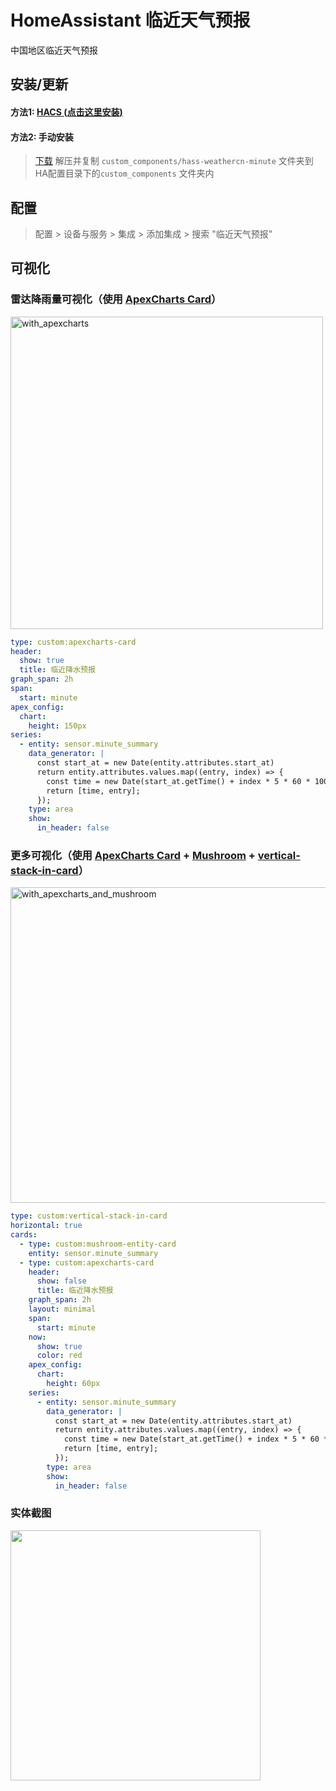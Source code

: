 # HomeAssistant 临近天气预报
中国地区临近天气预报

## 安装/更新

#### 方法1: [HACS (**点击这里安装**)](https://my.home-assistant.io/redirect/hacs_repository/?owner=bingooo&repository=hass-weathercn-minute&category=integration)

#### 方法2: 手动安装
> [下载](https://github.com/bingooo/hass-weathercn-minute/archive/main.zip) 解压并复制 `custom_components/hass-weathercn-minute` 文件夹到HA配置目录下的`custom_components` 文件夹内


## 配置

> 配置 > 设备与服务 > 集成 > 添加集成 > 搜索 "临近天气预报"

## 可视化 
### 雷达降雨量可视化（使用  [ApexCharts Card](https://github.com/RomRider/apexcharts-card)）

<img width="500" alt="with_apexcharts" src="https://github.com/bingooo/hass-weathercn-minute/assets/1782621/3368acdd-41cd-479d-84b5-959ff9df3b39">

```yaml
type: custom:apexcharts-card
header:
  show: true
  title: 临近降水预报
graph_span: 2h
span:
  start: minute
apex_config:
  chart:
    height: 150px
series:
  - entity: sensor.minute_summary
    data_generator: |
      const start_at = new Date(entity.attributes.start_at)
      return entity.attributes.values.map((entry, index) => {
        const time = new Date(start_at.getTime() + index * 5 * 60 * 1000);
        return [time, entry];
      });
    type: area
    show:
      in_header: false

```

### 更多可视化（使用 [ApexCharts Card](https://github.com/RomRider/apexcharts-card) + [Mushroom](https://github.com/piitaya/lovelace-mushroom) + [vertical-stack-in-card](https://github.com/ofekashery/vertical-stack-in-card)）

<img width="505" alt="with_apexcharts_and_mushroom" src="https://github.com/bingooo/hass-weathercn-minute/assets/1782621/1ce2fd8b-9b31-48d0-a5d8-841c6a566bc3">

```yaml
type: custom:vertical-stack-in-card
horizontal: true
cards:
  - type: custom:mushroom-entity-card
    entity: sensor.minute_summary
  - type: custom:apexcharts-card
    header:
      show: false
      title: 临近降水预报
    graph_span: 2h
    layout: minimal
    span:
      start: minute
    now:
      show: true
      color: red
    apex_config:
      chart:
        height: 60px
    series:
      - entity: sensor.minute_summary
        data_generator: |
          const start_at = new Date(entity.attributes.start_at)
          return entity.attributes.values.map((entry, index) => {
            const time = new Date(start_at.getTime() + index * 5 * 60 * 1000);
            return [time, entry];
          });
        type: area
        show:
          in_header: false
```

### 实体截图
<img src="https://github.com/bingooo/hass-weathercn-minute/assets/1782621/6129cf84-c274-4319-9769-d91b8bed647d" width="400">
